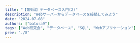 ```yaml
---
title: "【第9回】データベース入門(2)"
description: "Webサーバーからデータベースを接続してみよう"
date: "2024-07-08"
authors: ["batora9"]
tags: ["Web研究会", "データベース", "SQL", "Webアプリケーション"]
prev: "./8"
---
```

